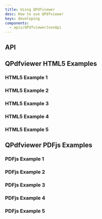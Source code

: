 ```yaml
---
title: Using QPdfviewer
desc: How to use QPdfviewer
keys: developing
components:
  - apis/QPdfviewerJsonApi
---
```

## API
<q-pdfviewer-json-api />

## QPdfviewer HTML5 Examples

### HTML5 Example 1
<example-viewer
  title=""
  file="Html5Example1"
  codepen-title="QPdfviewer"
/>

### HTML5 Example 2
<example-viewer
  title=""
  file="Html5Example2"
  codepen-title="QPdfviewer"
/>

### HTML5 Example 3
<example-viewer
  title=""
  file="Html5Example3"
  codepen-title="QPdfviewer"
/>

### HTML5 Example 4
<example-viewer
  title=""
  file="Html5Example4"
  codepen-title="QPdfviewer"
/>

### HTML5 Example 5
<example-viewer
  title=""
  file="Html5Example5"
  codepen-title="QPdfviewer"
/>

## QPdfviewer PDFjs Examples

### PDFjs Example 1
<example-viewer
  title=""
  file="PdfjsExample1"
  codepen-title="QPdfviewer"
/>

### PDFjs Example 2
<example-viewer
  title=""
  file="PdfjsExample2"
  codepen-title="QPdfviewer"
/>

### PDFjs Example 3
<example-viewer
  title=""
  file="PdfjsExample3"
  codepen-title="QPdfviewer"
/>

### PDFjs Example 4
<example-viewer
  title=""
  file="PdfjsExample4"
  codepen-title="QPdfviewer"
/>

### PDFjs Example 5
<example-viewer
  title=""
  file="PdfjsExample5"
  codepen-title="QPdfviewer"
/>

